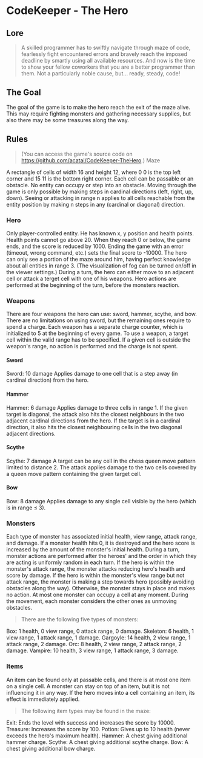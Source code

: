 # CodeKeeper - The Hero

## Lore
> A skilled programmer has to swiftly navigate through maze of code, fearlessly fight encountered errors and bravely reach the imposed deadline by smartly using all available resources.
And now is the time to show your fellow coworkers that you are a better programmer than them. Not a particularly noble cause, but... ready, steady, code!


## The Goal
The goal of the game is to make the hero reach the exit of the maze alive. This may require fighting monsters and gathering necessary supplies, but also there may be some treasures along the way.

## Rules
> (You can access the game's source code on https://github.com/acatai/CodeKeeper-TheHero.)
Maze

A rectangle of cells of width 16 and height 12, where 0 0 is the top left corner and 15 11 is the bottom right corner.
Each cell can be passable or an obstacle. No entity can occupy or step into an obstacle.
Moving through the game is only possible by making steps in cardinal directions (left, right, up, down). Seeing or attacking in range n applies to all cells reachable from the entity position by making n steps in any (cardinal or diagonal) direction.

### Hero
Only player-controlled entity. He has known x, y position and health points. Health points cannot go above 20. When they reach 0 or below, the game ends, and the score is reduced by 1000. Ending the game with an error (timeout, wrong command, etc.) sets the final score to -10000.
The hero can only see a portion of the maze around him, having perfect knowledge about all entities in range 3. (The visualization of fog can be turned on/off in the viewer settings.)
During a turn, the hero can either move to an adjacent cell or attack a terget cell with one of his weapons. Hero actions are performed at the beginning of the turn, before the monsters reaction.

### Weapons
There are four weapons the hero can use: sword, hammer, scythe, and bow. There are no limitations on using sword, but the remaining ones require to spend a charge. Each weapon has a separate charge counter, which is initialized to 5 at the beginning of every game.
To use a weapon, a target cell within the valid range has to be specified. If a given cell is outside the weapon's range, no action is performed and the charge is not spent.

#### Sword
Sword: 10 damage
Applies damage to one cell that is a step away (in cardinal direction) from the hero.

#### Hammer
Hammer: 6 damage
Applies damage to three cells in range 1. If the given target is diagonal, the attack also hits the closest neighbours in the two adjacent cardinal directions from the hero. If the target is in a cardinal direction, it also hits the closest neighbouring cells in the two diagonal adjacent directions.

#### Scythe
Scythe: 7 damage
A target can be any cell in the chess queen move pattern limited to distance 2. The attack applies damage to the two cells covered by a queen move pattern containing the given target cell.

#### Bow
Bow: 8 damage
Applies damage to any single cell visible by the hero (which is in range ≤ 3).

### Monsters
Each type of monster has associated initial health, view range, attack range, and damage. If a monster health hits 0, it is destroyed and the hero score is increased by the amount of the monster's initial health.
During a turn, monster actions are performed after the heroes' and the order in which they are acting is uniformly random in each turn.
If the hero is within the monster's attack range, the monster attacks reducing hero's health and score by damage. If the hero is within the monster's view range but not attack range, the monster is making a step towards hero (possibly avoiding obstacles along the way). Otherwise, the monster stays in place and makes no action.
At most one monster can occupy a cell at any moment. During the movement, each monster considers the other ones as unmoving obstacles.

> There are the following five types of monsters:

Box: 1 health, 0 view range, 0 attack range, 0 damage.
Skeleton: 6 health, 1 view range, 1 attack range, 1 damage.
Gargoyle: 14 health, 2 view range, 1 attack range, 2 damage.
Orc: 8 health, 2 view range, 2 attack range, 2 damage.
Vampire: 10 health, 3 view range, 1 attack range, 3 damage.

### Items
An item can be found only at passable cells, and there is at most one item on a single cell. A monster can stay on top of an item, but it is not influencing it in any way.
If the hero moves into a cell containing an item, its effect is immediately applied.

> The following item types may be found in the maze:

Exit: Ends the level with success and increases the score by 10000.
Treasure: Increases the score by 100.
Potion: Gives up to 10 health (never exceeds the hero's maximum health).
Hammer: A chest giving additional hammer charge.
Scythe: A chest giving additional scythe charge.
Bow: A chest giving additional bow charge.